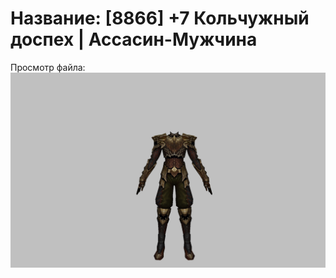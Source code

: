 # Название: [8866] +7 Кольчужный доспех | Ассасин-Мужчина

Просмотр файла:
![p060005.png](p060005.png)